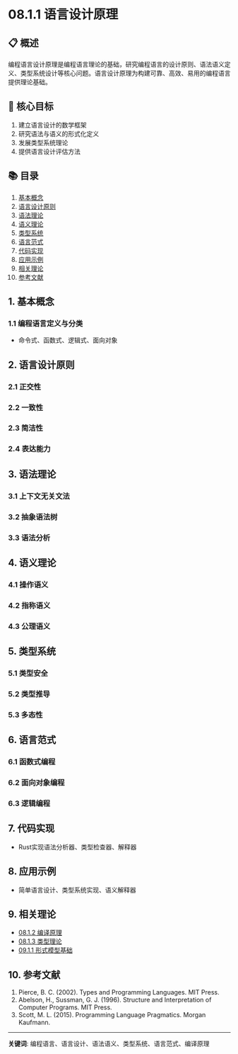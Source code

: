 # 08.1.1 语言设计原理

## 📋 概述

编程语言设计原理是编程语言理论的基础，研究编程语言的设计原则、语法语义定义、类型系统设计等核心问题。语言设计原理为构建可靠、高效、易用的编程语言提供理论基础。

## 🎯 核心目标

1. 建立语言设计的数学框架
2. 研究语法与语义的形式化定义
3. 发展类型系统理论
4. 提供语言设计评估方法

## 📚 目录

1. [基本概念](#1-基本概念)
2. [语言设计原则](#2-语言设计原则)
3. [语法理论](#3-语法理论)
4. [语义理论](#4-语义理论)
5. [类型系统](#5-类型系统)
6. [语言范式](#6-语言范式)
7. [代码实现](#7-代码实现)
8. [应用示例](#8-应用示例)
9. [相关理论](#9-相关理论)
10. [参考文献](#10-参考文献)

## 1. 基本概念

### 1.1 编程语言定义与分类

- 命令式、函数式、逻辑式、面向对象

## 2. 语言设计原则

### 2.1 正交性

### 2.2 一致性

### 2.3 简洁性

### 2.4 表达能力

## 3. 语法理论

### 3.1 上下文无关文法

### 3.2 抽象语法树

### 3.3 语法分析

## 4. 语义理论

### 4.1 操作语义

### 4.2 指称语义

### 4.3 公理语义

## 5. 类型系统

### 5.1 类型安全

### 5.2 类型推导

### 5.3 多态性

## 6. 语言范式

### 6.1 函数式编程

### 6.2 面向对象编程

### 6.3 逻辑编程

## 7. 代码实现

- Rust实现语法分析器、类型检查器、解释器

## 8. 应用示例

- 简单语言设计、类型系统实现、语义解释器

## 9. 相关理论

- [08.1.2 编译原理](08.1.2_编译原理.md)
- [08.1.3 类型理论](08.1.3_类型理论.md)
- [09.1.1 形式模型基础](../09_Formal_Model_Theory/09.1.1_形式模型基础.md)

## 10. 参考文献

1. Pierce, B. C. (2002). Types and Programming Languages. MIT Press.
2. Abelson, H., Sussman, G. J. (1996). Structure and Interpretation of Computer Programs. MIT Press.
3. Scott, M. L. (2015). Programming Language Pragmatics. Morgan Kaufmann.

---
**关键词**: 编程语言、语言设计、语法语义、类型系统、语言范式、编译原理

